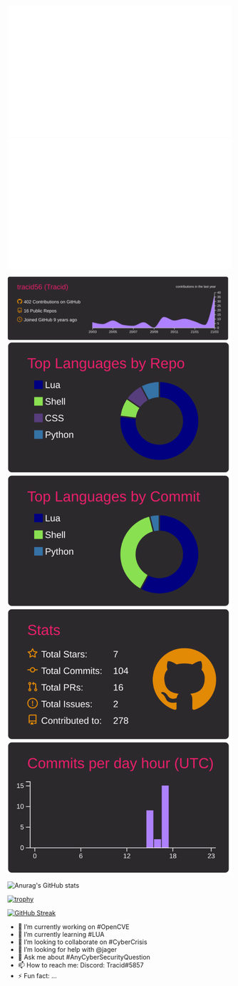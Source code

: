 ![](https://github.com/tracid56/github-stats/blob/master/generated/overview.svg)
![](https://github.com/tracid56/github-stats/blob/master/generated/languages.svg)

![](https://github.com/tracid56/generateprofile/raw/master/profile-summary-card-output/monokai/0-profile-details.svg)
![](https://github.com/tracid56/generateprofile/raw/master/profile-summary-card-output/monokai/1-repos-per-language.svg)
![](https://github.com/tracid56/generateprofile/raw/master/profile-summary-card-output/monokai/2-most-commit-language.svg)
![](https://github.com/tracid56/generateprofile/raw/master/profile-summary-card-output/monokai/3-stats.svg)
![](https://github.com/tracid56/generateprofile/raw/master/profile-summary-card-output/monokai/4-productive-time.svg)

![Anurag's GitHub stats](https://github-readme-stats.vercel.app/api?username=tracid56&show_icons=true&theme=tokyonight)

[![trophy](https://github-profile-trophy.vercel.app/?username=tracid56&theme=onedark)](https://github.com/ryo-ma/github-profile-trophy)

[![GitHub Streak](https://github-readme-streak-stats.herokuapp.com/?user=tracid56)](https://github.com/DenverCoder1/github-readme-streak-stats)


- 🔭 I’m currently working on #OpenCVE
- 🌱 I’m currently learning #LUA
- 👯 I’m looking to collaborate on #CyberCrisis
- 🤔 I’m looking for help with @jager
- 💬 Ask me about #AnyCyberSecurityQuestion
- 📫 How to reach me: Discord: Tracid#5857
- ⚡ Fun fact: ...
